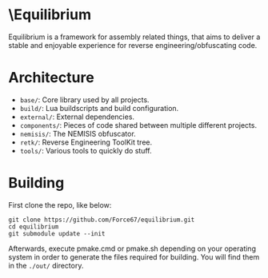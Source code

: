 # \Equilibrium
Equilibrium is a framework for assembly related things, that aims to deliver a stable and enjoyable experience for reverse engineering/obfuscating code.

# Architecture
* `base/`: Core library used by all projects.
* `build/`: Lua buildscripts and build configuration.
* `external/`: External dependencies.
* `components/`: Pieces of code shared between multiple different projects.
* `nemisis/`: The NEMISIS obfuscator.
* `retk/`: Reverse Engineering ToolKit tree.
* `tools/`: Various tools to quickly do stuff.

# Building

First clone the repo, like below:
```
git clone https://github.com/Force67/equilibrium.git
cd equilibrium
git submodule update --init
```
Afterwards, execute pmake.cmd or pmake.sh depending on your operating system in order to generate the files required for building. You will find them in the `./out/` directory.